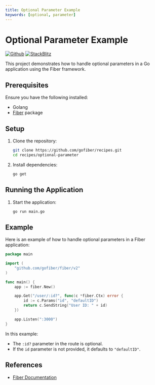 ```yaml
---
title: Optional Parameter Example
keywords: [optional, parameter]
---
```


# Optional Parameter Example

[![Github](https://img.shields.io/static/v1?label=&message=Github&color=2ea44f&style=for-the-badge&logo=github)](https://github.com/gofiber/recipes/tree/master/optional-parameter) [![StackBlitz](https://img.shields.io/static/v1?label=&message=StackBlitz&color=2ea44f&style=for-the-badge&logo=StackBlitz)](https://stackblitz.com/github/gofiber/recipes/tree/master/optional-parameter)

This project demonstrates how to handle optional parameters in a Go application using the Fiber framework.

## Prerequisites

Ensure you have the following installed:

- Golang
- [Fiber](https://github.com/gofiber/fiber) package

## Setup

1. Clone the repository:

    ```sh
    git clone https://github.com/gofiber/recipes.git
    cd recipes/optional-parameter
    ```

2. Install dependencies:

    ```sh
    go get
    ```

## Running the Application

1. Start the application:

    ```sh
    go run main.go
    ```

## Example

Here is an example of how to handle optional parameters in a Fiber application:

```go
package main

import (
    "github.com/gofiber/fiber/v2"
)

func main() {
    app := fiber.New()

    app.Get("/user/:id?", func(c *fiber.Ctx) error {
        id := c.Params("id", "defaultID")
        return c.SendString("User ID: " + id)
    })

    app.Listen(":3000")
}
```

In this example:

- The `:id?` parameter in the route is optional.
- If the `id` parameter is not provided, it defaults to `"defaultID"`.

## References

- [Fiber Documentation](https://docs.gofiber.io)
